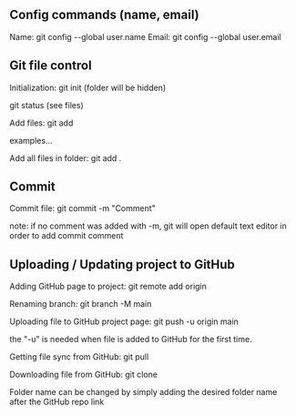 ## Config commands (name, email)
Name:
git config --global user.name
Email:
git config --global user.email

## Git file control
Initialization:
git init
(folder will be hidden)

git status
(see files)

Add files:
git add <file>

examples...

Add all files in folder:
git add .


## Commit
Commit file:
git commit -m "Comment"

note: if no comment was added with -m, git will open default text editor in order to add commit comment

## Uploading / Updating project to GitHub
Adding GitHub page to project: 
git remote add origin <web address>

Renaming branch:
git branch -M main 

Uploading file to GitHub project page:
git push -u origin main

the "-u" is needed when file is added to GitHub for the first time.


Getting file sync from GitHub:
git pull


Downloading file from GitHub:
git clone <repo link>

Folder name can be changed by simply adding the desired folder name after the GitHub repo link